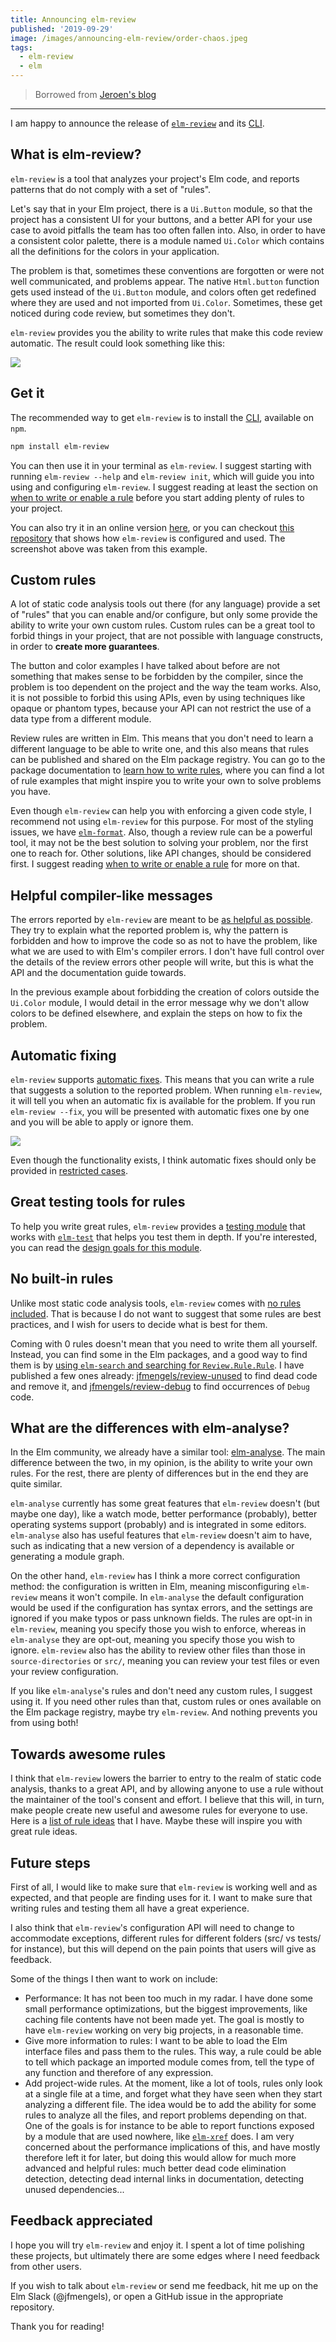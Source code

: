 ```yaml
---
title: Announcing elm-review
published: '2019-09-29'
image: /images/announcing-elm-review/order-chaos.jpeg
tags: 
  - elm-review
  - elm
---
```


> Borrowed from [Jeroen's blog](https://jfmengels.net/announcing-elm-review/)
---


I am happy to announce the release of [`elm-review`](https://package.elm-lang.org/packages/jfmengels/elm-review/latest/) and its [CLI](https://www.npmjs.com/package/elm-review).

## What is elm-review?

`elm-review` is a tool that analyzes your project's Elm code, and reports patterns that do not comply with a set of "rules".

Let's say that in your Elm project, there is a `Ui.Button` module, so that the project has a consistent UI for your buttons, and a better API for your use case to avoid pitfalls the team has too often fallen into. Also, in order to have a consistent color palette, there is a module named `Ui.Color` which contains all the definitions for the colors in your application.

The problem is that, sometimes these conventions are forgotten or were not well communicated, and problems appear. The native `Html.button` function gets used instead of the `Ui.Button` module, and colors often get redefined where they are used and not imported from `Ui.Color`. Sometimes, these get noticed during code review, but sometimes they don't.

`elm-review` provides you the ability to write rules that make this code review automatic. The result could look something like this:

![](/images/announcing-elm-review/review-cli-output-example.png)

## Get it

The recommended way to get `elm-review` is to install the [CLI](https://www.npmjs.com/package/elm-review), available on `npm`.

```bash
npm install elm-review
```

You can then use it in your terminal as `elm-review`. I suggest starting with running `elm-review --help` and `elm-review init`, which will guide you into using and configuring `elm-review`. I suggest reading at least the section on [when to write or enable a rule](https://package.elm-lang.org/packages/jfmengels/elm-review/latest/#when-to-write-or-enable-a-rule) before you start adding plenty of rules to your project.

You can also try it in an online version [here](https://elm-review.now.sh/), or you can checkout [this repository](https://github.com/jfmengels/elm-review-example) that shows how `elm-review` is configured and used. The screenshot above was taken from this example.

## Custom rules

A lot of static code analysis tools out there (for any language) provide a set of "rules" that you can enable and/or configure, but only some provide the ability to write your own custom rules. Custom rules can be a great tool to forbid things in your project, that are not possible with language constructs, in order to **create more guarantees**.

The button and color examples I have talked about before are not something that makes sense to be forbidden by the compiler, since the problem is too dependent on the project and the way the team works. Also, it is not possible to forbid this using APIs, even by using techniques like opaque or phantom types, because your API can not restrict the use of a data type from a different module.

Review rules are written in Elm. This means that you don't need to learn a different language to be able to write one, and this also means that rules can be published and shared on the Elm package registry. You can go to the package documentation to [learn how to write rules](https://package.elm-lang.org/packages/jfmengels/elm-review/latest/Review-Rule), where you can find a lot of rule examples that might inspire you to write your own to solve problems you have.

Even though `elm-review` can help you with enforcing a given code style, I recommend not using `elm-review` for this purpose. For most of the styling issues, we have [`elm-format`](https://github.com/avh4/elm-format). Also, though a review rule can be a powerful tool, it may not be the best solution to solving your problem, nor the first one to reach for. Other solutions, like API changes, should be considered first. I suggest reading [when to write or enable a rule](https://package.elm-lang.org/packages/jfmengels/elm-review/latest/#when-to-write-or-enable-a-rule) for more on that.

## Helpful compiler-like messages

The errors reported by `elm-review` are meant to be [as helpful as possible](https://package.elm-lang.org/packages/jfmengels/elm-review/latest/Review-Rule#what-makes-a-good-rule). They try to explain what the reported problem is, why the pattern is forbidden and how to improve the code so as not to have the problem, like what we are used to with Elm's compiler errors. I don't have full control over the details of the review errors other people will write, but this is what the API and the documentation guide towards.

In the previous example about forbidding the creation of colors outside the `Ui.Color` module, I would detail in the error message why we don't allow colors to be defined elsewhere, and explain the steps on how to fix the problem.

## Automatic fixing

`elm-review` supports [automatic fixes](https://package.elm-lang.org/packages/jfmengels/elm-review/latest/Review-Fix). This means that you can write a rule that suggests a solution to the reported problem. When running `elm-review`, it will tell you when an automatic fix is available for the problem. If you run `elm-review --fix`, you will be presented with automatic fixes one by one and you will be able to apply or ignore them.

![](/images/announcing-elm-review/review-fix-output-example.png)

Even though the functionality exists, I think automatic fixes should only be provided in [restricted cases](https://package.elm-lang.org/packages/jfmengels/elm-review/latest/Review-Fix#when-not-to-provide-an-automatic-fix-).

## Great testing tools for rules

To help you write great rules, `elm-review` provides a [testing module](https://package.elm-lang.org/packages/jfmengels/elm-review/latest/Review-Test) that works with [`elm-test`](https://package.elm-lang.org/packages/elm-explorations/test/latest/) that helps you test them in depth. If you're interested, you can read the [design goals for this module](https://github.com/jfmengels/elm-review/blob/master/documentation/design/test-module.md).

## No built-in rules

Unlike most static code analysis tools, `elm-review` comes with [no rules included](https://github.com/jfmengels/elm-review/blob/master/documentation/design/no-built-in-rules.md). That is because I do not want to suggest that some rules are best practices, and I wish for users to decide what is best for them.

Coming with 0 rules doesn't mean that you need to write them all yourself. Instead, you can find some in the Elm packages, and a good way to find them is by [using `elm-search` and searching for `Review.Rule.Rule`](https://klaftertief.github.io/elm-search/?q=Review.Rule.Rule). I have published a few ones already: [jfmengels/review-unused](https://package.elm-lang.org/packages/jfmengels/review-unused/latest/) to find dead code and remove it, and [jfmengels/review-debug](https://package.elm-lang.org/packages/jfmengels/review-debug/latest/) to find occurrences of `Debug` code.

## What are the differences with elm-analyse?

In the Elm community, we already have a similar tool: [elm-analyse](https://stil4m.github.io/elm-analyse/). The main difference between the two, in my opinion, is the ability to write your own rules. For the rest, there are plenty of differences but in the end they are quite similar.

`elm-analyse` currently has some great features that `elm-review` doesn't (but maybe one day), like a watch mode, better performance (probably), better operating systems support (probably) and is integrated in some editors. `elm-analyse` also has useful features that `elm-review` doesn't aim to have, such as indicating that a new version of a dependency is available or generating a module graph.

On the other hand, `elm-review` has I think a more correct configuration method: the configuration is written in Elm, meaning misconfiguring `elm-review` means it won't compile. In `elm-analyse` the default configuration would be used if the configuration has syntax errors, and the settings are ignored if you make typos or pass unknown fields. The rules are opt-in in `elm-review`, meaning you specify those you wish to enforce, whereas in `elm-analyse` they are opt-out, meaning you specify those you wish to ignore. `elm-review` also has the ability to review other files than those in `source-directories` or `src/`, meaning you can review your test files or even your review configuration.

If you like `elm-analyse`'s rules and don't need any custom rules, I suggest using it. If you need other rules than that, custom rules or ones available on the Elm package registry, maybe try `elm-review`. And nothing prevents you from using both!

## Towards awesome rules

I think that `elm-review` lowers the barrier to entry to the realm of static code analysis, thanks to a great API, and by allowing anyone to use a rule without the maintainer of the tool's consent and effort. I believe that this will, in turn, make people create new useful and awesome rules for everyone to use. Here is a [list of rule ideas](https://github.com/jfmengels/elm-lint/projects/4) that I have. Maybe these will inspire you with great rule ideas.

## Future steps

First of all, I would like to make sure that `elm-review` is working well and as expected, and that people are finding uses for it. I want to make sure that writing rules and testing them all have a great experience.

I also think that `elm-review`'s configuration API will need to change to accommodate exceptions, different rules for different folders (src/ vs tests/ for instance), but this will depend on the pain points that users will give as feedback.

Some of the things I then want to work on include:

- Performance: It has not been too much in my radar. I have done some small performance optimizations, but the biggest improvements, like caching file contents have not been made yet. The goal is mostly to have `elm-review` working on very big projects, in a reasonable time.
- Give more information to rules: I want to be able to load the Elm interface files and pass them to the rules. This way, a rule could be able to tell which package an imported module comes from, tell the type of any function and therefore of any expression.
- Add project-wide rules. At the moment, like a lot of tools, rules only look at a single file at a time, and forget what they have seen when they start analyzing a different file. The idea would be to add the ability for some rules to analyze all the files, and report problems depending on that. One of the goals is for instance to be able to report functions exposed by a module that are used nowhere, like [`elm-xref`](https://github.com/zwilias/elm-xref) does. I am very concerned about the performance implications of this, and have mostly therefore left it for later, but doing this would allow for much more advanced and helpful rules: much better dead code elimination detection, detecting dead internal links in documentation, detecting unused dependencies...

## Feedback appreciated

I hope you will try `elm-review` and enjoy it. I spent a lot of time polishing these projects, but ultimately there are some edges where I need feedback from other users.

If you wish to talk about `elm-review` or send me feedback, hit me up on the Elm Slack (@jfmengels), or open a GitHub issue in the appropriate repository.

Thank you for reading!
